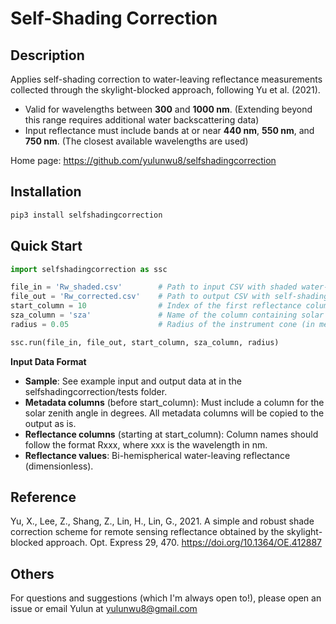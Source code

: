 # Self-Shading Correction

## Description

Applies self-shading correction to water-leaving reflectance measurements collected through the skylight-blocked approach, following Yu et al. (2021).

- Valid for wavelengths between **300** and **1000 nm**. (Extending beyond this range requires additional water backscattering data)
- Input reflectance must include bands at or near **440 nm**, **550 nm**, and **750 nm**. (The closest available wavelengths are used)


Home page: <a href="https://github.com/yulunwu8/selfshadingcorrection" target="_blank">https://github.com/yulunwu8/selfshadingcorrection</a>


## Installation 

```bash
pip3 install selfshadingcorrection
```



## Quick Start

```python
import selfshadingcorrection as ssc

file_in = 'Rw_shaded.csv'        # Path to input CSV with shaded water-leaving reflectance.
file_out = 'Rw_corrected.csv'    # Path to output CSV with self-shading-corrected reflectance.
start_column = 10                # Index of the first reflectance column (0-based).
sza_column = 'sza'               # Name of the column containing solar zenith angle (in degrees).
radius = 0.05                    # Radius of the instrument cone (in meters).

ssc.run(file_in, file_out, start_column, sza_column, radius)
```



**Input Data Format**

- **Sample**: See example input and output data at in the selfshadingcorrection/tests folder.
- **Metadata columns** (before start\_column):
Must include a column for the solar zenith angle in degrees. All metadata columns will be copied to the output as is.
- **Reflectance columns** (starting at start\_column):
Column names should follow the format Rxxx, where xxx is the wavelength in nm.
- **Reflectance values**:
Bi-hemispherical water-leaving reflectance (dimensionless).



## Reference 

Yu, X., Lee, Z., Shang, Z., Lin, H., Lin, G., 2021. A simple and robust shade correction scheme for remote sensing reflectance obtained by the skylight-blocked approach. Opt. Express 29, 470. <a href="https://doi.org/10.1364/OE.412887" target="_blank">https://doi.org/10.1364/OE.412887</a>


## Others

For questions and suggestions (which I'm always open to!), please open an issue or email Yulun at [yulunwu8@gmail.com](mailto:yulunwu8@gmail.com)

